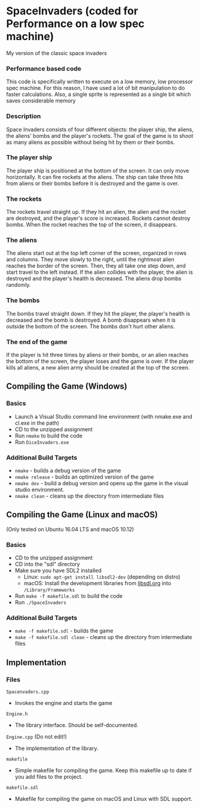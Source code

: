 # SpaceInvaders (coded for Performance on a low spec machine)
My version of the classic space invaders

### Performance based code
This code is specifically written to execute on a low memory, low processor spec machine. 
For this reason, I have used a lot of bit manipulation to do faster calculations. 
Also, a single sprite is represented as a single bit which saves considerable memory


 
### Description 
Space Invaders consists of four different objects: the player ship, the aliens,
the aliens' bombs and the player's rockets. The goal of the game is to shoot as
many aliens as possible without being hit by them or their bombs. 
 
### The player ship 
The player ship is positioned at the bottom of the screen. It can only move
horizontally. It can fire rockets at the aliens. The ship can take three hits
from aliens or their bombs before it is destroyed and the game is over. 
 
### The rockets 
The rockets travel straight up. If they hit an alien, the alien and the rocket
are destroyed, and the player's score is increased. Rockets cannot destroy
bombs. When the rocket reaches the top of the screen, it disappears. 

### The aliens 
The aliens start out at the top left corner of the screen, organized in rows and
columns. They move slowly to the right, until the rightmost alien reaches the
border of the screen. Then, they all take one step down, and start travel to the
left instead. If the alien collides with the player, the alien is destroyed and
the player's health is decreased. The aliens drop bombs randomly. 
 
### The bombs 
The bombs travel straight down. If they hit the player, the player's health is
decreased and the bomb is destroyed. A bomb disappears when it is outside the
bottom of the screen. The bombs don't hurt other aliens. 
 
### The end of the game 
If the player is hit three times by aliens or their bombs, or an alien reaches
the bottom of the screen, the player loses and the game is over. If the player
kills all aliens, a new alien army should be created at the top of the screen. 
 

Compiling the Game (Windows)
----------------------------

### Basics
- Launch a Visual Studio command line environment (with nmake.exe and cl.exe in
  the path)
- CD to the unzipped assignment
- Run `nmake` to build the code
- Run `DiceInvaders.exe`

### Additional Build Targets
- `nmake` - builds a debug version of the game
- `nmake release` - builds an optimized version of the game
- `nmake dev` - build a debug version and opens up the game in the visual studio
  environment.
- `nmake clean` - cleans up the directory from intermediate files


Compiling the Game (Linux and macOS)
------------------------------------
(Only tested on Ubuntu 16.04 LTS and macOS 10.12)

### Basics
- CD to the unzipped assignment
- CD into the "sdl" directory
- Make sure you have SDL2 installed
  - Linux: `sudo apt-get install libsdl2-dev` (depending on distro)
  - macOS: Install the development libraries from [libsdl.org](https://www.libsdl.org/download-2.0.php) into `/Library/Frameworks`
- Run `make -f makefile.sdl` to build the code
- Run `./SpaceInvaders`

### Additional Build Targets
- `make -f makefile.sdl` - builds the game
- `make -f makefile.sdl clean` - cleans up the directory from intermediate files


Implementation 
--------------

### Files

`Spacenvaders.cpp`
- Invokes the engine and starts the game

`Engine.h` 
- The library interface. Should be self-documented.

`Engine.cpp` (Do not edit!)
- The implementation of the library.



`makefile`
- Simple makefile for compiling the game. Keep this makefile up to date if you
  add files to the project.

`makefile.sdl`
- Makefile for compiling the game on macOS and Linux with SDL support.



